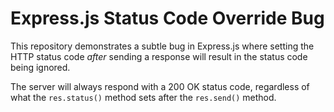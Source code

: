 # Express.js Status Code Override Bug

This repository demonstrates a subtle bug in Express.js where setting the HTTP status code *after* sending a response will result in the status code being ignored.

The server will always respond with a 200 OK status code, regardless of what the `res.status()` method sets after the `res.send()` method.